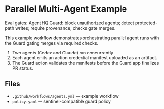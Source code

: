 # Parallel Multi-Agent Example

Eval gates: Agent HQ Guard: block unauthorized agents; detect protected-path writes; require provenance; checks gate merges.

This example workflow demonstrates orchestrating parallel agent runs with the Guard gating merges via required checks.

1. Two agents (Codex and Claude) run concurrently.
2. Each agent emits an action credential manifest uploaded as an artifact.
3. The Guard action validates the manifests before the Guard app finalizes PR status.

## Files

- `.github/workflows/agents.yml` — example workflow
- `policy.yaml` — sentinel-compatible guard policy
